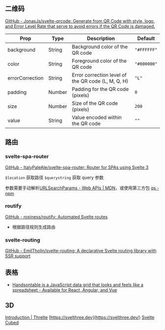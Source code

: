 ## 二维码

[GitHub - JonasJs/svelte-qrcode: Generate from QR Code with style, logo, and Error Level Rate that serve to avoid errors if the QR Code is damaged.](https://github.com/JonasJs/svelte-qrcode)

| Prop            | Type   | Description                                        | Default     |
| --------------- | ------ | -------------------------------------------------- | ----------- |
| background      | String | Background color of the QR code                    | `"#FFFFFF"` |
| color           | String | Foreground color of the QR code                    | `"#000000"` |
| errorCorrection | String | Error correction level of the QR code (L, M, Q, H) | `"L"`       |
| padding         | Number | Padding for the QR code (pixels)                   | `0`         |
| size            | Number | Size of the QR code (pixels)                       | `200`       |
| value           | String | Value encoded within the QR code                   | `""`        |


## 路由

### svelte-spa-router

[GitHub - ItalyPaleAle/svelte-spa-router: Router for SPAs using Svelte 3](https://github.com/ItalyPaleAle/svelte-spa-router)


`$location` 获取路径
`$querystring` 获取 query 参数

参数需要手动解析[URLSearchParams - Web APIs | MDN](https://developer.mozilla.org/en-US/docs/Web/API/URLSearchParams)，或使用第三方包 [qs - npm](https://www.npmjs.com/package/qs)




### routify

[GitHub - roxiness/routify: Automated Svelte routes](https://github.com/roxiness/routify)

- 根据路径规则生成路由

### svelte-routing

[GitHub - EmilTholin/svelte-routing: A declarative Svelte routing library with SSR support](https://github.com/EmilTholin/svelte-routing)

## 表格

- [Handsontable is a JavaScript data grid that looks and feels like a spreadsheet - Available for React, Angular, and Vue](https://handsontable.com/)

## 3D

[Introduction | Threlte](https://threlte.xyz/)
[https://svelthree.dev](https://svelthree.dev/)
[Svelte Cubed](https://svelte-cubed.vercel.app/)